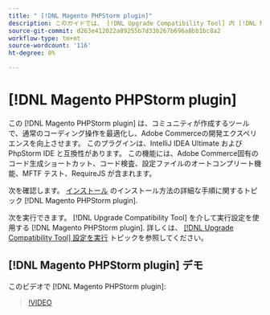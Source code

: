 ```yaml
---
title: " [!DNL Magento PHPStorm plugin]"
description: このガイドでは、 [!DNL Upgrade Compatibility Tool] 内 [!DNL Magento PHPStorm plugin].
source-git-commit: d263e412022a89255b7d33b267b696a8bb1bc8a2
workflow-type: tm+mt
source-wordcount: '116'
ht-degree: 0%

---
```



# [!DNL Magento PHPStorm plugin]

この [!DNL Magento PHPStorm plugin] は、コミュニティが作成するツールで、通常のコーディング操作を最適化し、Adobe Commerceの開発エクスペリエンスを向上させます。 このプラグインは、IntelliJ IDEA Ultimate および PhpStorm IDE と互換性があります。 この機能には、Adobe Commerce固有のコード生成ショートカット、コード検査、設定ファイルのオートコンプリート機能、MFTF テスト、RequireJS が含まれます。

次を確認します。 [インストール](https://developer.adobe.com/commerce/php/best-practices/phpstorm/install/) のインストール方法の詳細な手順に関するトピック [!DNL Magento PHPStorm plugin].

次を実行できます。 [!DNL Upgrade Compatibility Tool] を介して実行設定を使用する [!DNL Magento PHPStorm plugin]. 詳しくは、 [[!DNL Upgrade Compatibility Tool] 設定を実行](https://developer.adobe.com/commerce/php/best-practices/phpstorm/run-configuration/) トピックを参照してください。

## [!DNL Magento PHPStorm plugin] デモ

このビデオで [!DNL Magento PHPStorm plugin]:

>[!VIDEO](https://video.tv.adobe.com/v/340150?quality=12)
